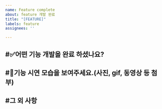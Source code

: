 ```yaml
---
name: Feature complete
about: feature 개발 완료
title: "[FEATURE]"
labels: feature
assignees: ''

---
```


#✅어떤 기능 개발을 완료 하셨나요? 
---

#📸기능 시연 모습을 보여주세요.(사진, gif, 동영상 등 첨부) 
---

#그 외 사항
---
